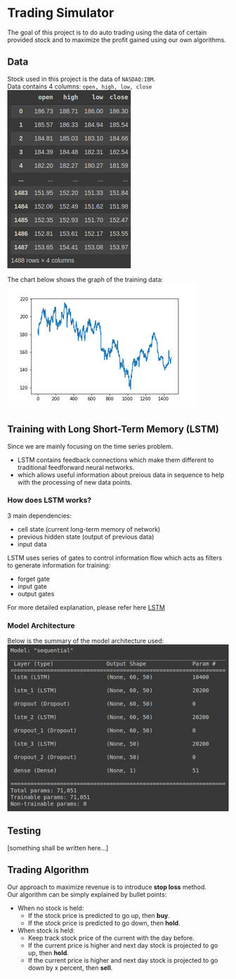 # Trading Simulator

The goal of this project is to do auto trading using the data of certain provided stock and to maximize the profit gained using our own algorithms.

## Data

Stock used in this project is the data of ```NASDAQ:IBM```.  
Data contains 4 columns: ```open, high, low, close```  
![Table sample](/img/table.png)

The chart below shows the graph of the training data:  
![Chart sample](/img/chart.png)

## Training with Long Short-Term Memory (LSTM)
Since we are mainly focusing on the time series problem. 
- LSTM contains feedback connections which make them different to traditional feedforward neural networks.
- which allows useful information about preious data in sequence to help with the processing of new data points.

### How does LSTM works?
3 main dependencies:
- cell state (current long-term memory of network)
- previous hidden state (output of previous data)
- input data 

LSTM uses series of gates to control information flow
which acts as filters to generate information for training:
- forget gate
- input gate
- output gates  

For more detailed explanation, please refer here [LSTM](https://towardsdatascience.com/lstm-networks-a-detailed-explanation-8fae6aefc7f9)

### Model Architecture
Below is the summary of the model architecture used:  
![Model summary](/img/model.png)

## Testing
[something shall be written here...]

## Trading Algorithm
Our approach to maximize revenue is to introduce **stop loss** method.  
Our algorithm can be simply explained by bullet points:
- When no stock is held:
  - If the stock price is predicted to go up, then **buy**.
  - If the stock price is predicted to go down, then **hold**.
- When stock is held:
  - Keep track stock price of the current with the day before.
  - If the current price is higher and next day stock is projected to go up, then **hold**.
  - If the current price is higher and next day stock is projected to go down by x percent, then **sell**.
